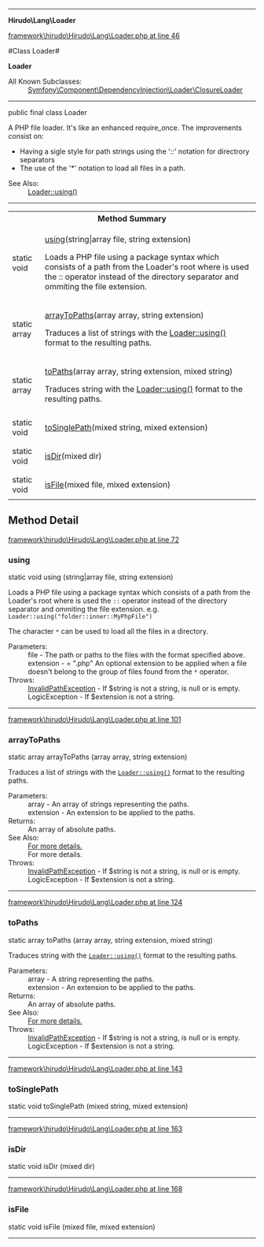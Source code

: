 

- - -

**Hirudo\Lang\Loader**


<a href="https://github.com/JeyDotC/Hirudo/blob/master/framework/hirudo/Hirudo/Lang/Loader.php#L46" >framework\hirudo\Hirudo\Lang\Loader.php at line 46</a>

#Class Loader#

**Loader**


<dl>
<dt>All Known Subclasses:</dt>
<dd><a href="">Symfony\Component\DependencyInjection\Loader\ClosureLoader</a> </dd>
</dl>



- - -

<p class="signature"><span class='k'>public final  class</span> <span class='nx'>Loader</span></p>

<div class="comment" id="overview_description"><p><p>A PHP file loader. It's like an enhanced require_once. The improvements
consist on:</p></p>
<ul>
<li>Having a sigle style for path strings using the '::' notation for directrory separators</li>
<li>The use of the '*' notation to load all files in a path.</li>
</ul>
<p></p></div>

<dl>
<dt>See Also:</dt>
<dd><a href="../../../../hirudo/lang/loader.html#using()">Loader::using()</a></dd>
</dl>


- - -

<table id="summary_method">
<tr><th colspan="2">Method Summary</th></tr>
<tr>
<td><span class='k'>static </span> <span class='nx'>void</span></td>
<td class="description"><p class="name"><a href="#using">using</a>(string|array file, string extension)</p><p class="description">Loads a PHP file using a package syntax which consists of a path from
the Loader's root where is used the :: operator instead of
the directory separator and ommiting the file extension. </p></td>
</tr>
<tr>
<td><span class='k'>static </span> <span class='nx'>array</span></td>
<td class="description"><p class="name"><a href="#arraytopaths">arrayToPaths</a>(array array, string extension)</p><p class="description">Traduces a list of strings with the <a href="../../hirudo/lang/loader.html#using()">Loader::using()</a> format to the
resulting paths.</p></td>
</tr>
<tr>
<td><span class='k'>static </span> <span class='nx'>array</span></td>
<td class="description"><p class="name"><a href="#topaths">toPaths</a>(array array, string extension, mixed string)</p><p class="description">Traduces string with the <a href="../../hirudo/lang/loader.html#using()">Loader::using()</a> format to the
resulting paths.</p></td>
</tr>
<tr>
<td><span class='k'>static </span> <span class='nx'>void</span></td>
<td class="description"><p class="name"><a href="#tosinglepath">toSinglePath</a>(mixed string, mixed extension)</p></td>
</tr>
<tr>
<td><span class='k'>static </span> <span class='nx'>void</span></td>
<td class="description"><p class="name"><a href="#isdir">isDir</a>(mixed dir)</p></td>
</tr>
<tr>
<td><span class='k'>static </span> <span class='nx'>void</span></td>
<td class="description"><p class="name"><a href="#isfile">isFile</a>(mixed file, mixed extension)</p></td>
</tr>
</table>

<h2 id="detail_method">Method Detail</h2>

<a href="https://github.com/JeyDotC/Hirudo/blob/master/framework/hirudo/Hirudo/Lang/Loader.php#L72" >framework\hirudo\Hirudo\Lang\Loader.php at line 72</a>

<h3 id="using()">using</h3>
<span class='k'>static </span> <span class='nx'>void</span> <span class='nf'>using</span> (string|array file, string extension)

<div class="details">
<p><p>Loads a PHP file using a package syntax which consists of a path from
the Loader's root where is used the <code>::</code> operator instead of
the directory separator and ommiting the file extension.
e.g. <code>Loader::using("folder::inner::MyPhpFile")</code></p></p><p><p>The character <code>*</code> can be used to load all the files in a
directory.</p></p><dl>
<dt>Parameters:</dt>
<dd>file - The path or paths to the files with the format specified above.</dd>
<dd>extension - = ".php" An optional extension to be applied when a file doesn't belong to the group of files found from the <code>*</code> operator.</dd>
<dt>Throws:</dt>
<dd><a href="../../hirudo/lang/invalidpathexception.html">InvalidPathException</a> - If $string is not a string, is null or is empty.</dd>
<dd>LogicException - If $extension is not a string.</dd>
</dl>

</div>

- - -


<a href="https://github.com/JeyDotC/Hirudo/blob/master/framework/hirudo/Hirudo/Lang/Loader.php#L101" >framework\hirudo\Hirudo\Lang\Loader.php at line 101</a>

<h3 id="arrayToPaths()">arrayToPaths</h3>
<span class='k'>static </span> <span class='nx'>array</span> <span class='nf'>arrayToPaths</span> (array array, string extension)

<div class="details">
<p>Traduces a list of strings with the <code><a href="../../hirudo/lang/loader.html#using()">Loader::using()</a></code> format to the
resulting paths.</p><dl>
<dt>Parameters:</dt>
<dd>array - An array of strings representing the paths.</dd>
<dd>extension - An extension to be applied to the paths.</dd>
<dt>Returns:</dt>
<dd>An array of absolute paths.</dd>
<dt>See Also:</dt>
<dd><a href="../../hirudo/lang/loader.html#using()">For more details.</a></dd>
<dd>For more details.</dd>
<dt>Throws:</dt>
<dd><a href="../../hirudo/lang/invalidpathexception.html">InvalidPathException</a> - If $string is not a string, is null or is empty.</dd>
<dd>LogicException - If $extension is not a string.</dd>
</dl>

</div>

- - -


<a href="https://github.com/JeyDotC/Hirudo/blob/master/framework/hirudo/Hirudo/Lang/Loader.php#L124" >framework\hirudo\Hirudo\Lang\Loader.php at line 124</a>

<h3 id="toPaths()">toPaths</h3>
<span class='k'>static </span> <span class='nx'>array</span> <span class='nf'>toPaths</span> (array array, string extension, mixed string)

<div class="details">
<p>Traduces string with the <code><a href="../../hirudo/lang/loader.html#using()">Loader::using()</a></code> format to the
resulting paths.</p><dl>
<dt>Parameters:</dt>
<dd>array - A string representing the paths.</dd>
<dd>extension - An extension to be applied to the paths.</dd>
<dt>Returns:</dt>
<dd>An array of absolute paths.</dd>
<dt>See Also:</dt>
<dd><a href="../../hirudo/lang/loader.html#using()">For more details.</a></dd>
<dt>Throws:</dt>
<dd><a href="../../hirudo/lang/invalidpathexception.html">InvalidPathException</a> - If $string is not a string, is null or is empty.</dd>
<dd>LogicException - If $extension is not a string.</dd>
</dl>

</div>

- - -


<a href="https://github.com/JeyDotC/Hirudo/blob/master/framework/hirudo/Hirudo/Lang/Loader.php#L143" >framework\hirudo\Hirudo\Lang\Loader.php at line 143</a>

<h3 id="toSinglePath()">toSinglePath</h3>
<span class='k'>static </span> <span class='nx'>void</span> <span class='nf'>toSinglePath</span> (mixed string, mixed extension)

<div class="details">

</div>

- - -


<a href="https://github.com/JeyDotC/Hirudo/blob/master/framework/hirudo/Hirudo/Lang/Loader.php#L163" >framework\hirudo\Hirudo\Lang\Loader.php at line 163</a>

<h3 id="isDir()">isDir</h3>
<span class='k'>static </span> <span class='nx'>void</span> <span class='nf'>isDir</span> (mixed dir)

<div class="details">

</div>

- - -


<a href="https://github.com/JeyDotC/Hirudo/blob/master/framework/hirudo/Hirudo/Lang/Loader.php#L168" >framework\hirudo\Hirudo\Lang\Loader.php at line 168</a>

<h3 id="isFile()">isFile</h3>
<span class='k'>static </span> <span class='nx'>void</span> <span class='nf'>isFile</span> (mixed file, mixed extension)

<div class="details">

</div>

- - -


